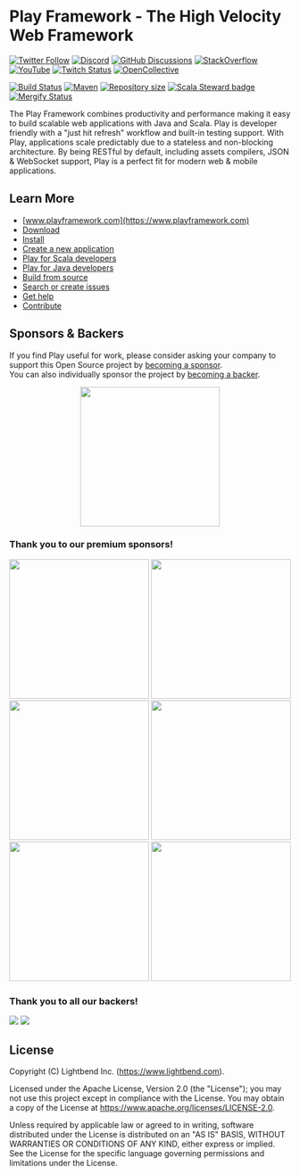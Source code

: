<!--- Copyright (C) from 2022 The Play Framework Contributors <https://github.com/playframework>, 2011-2021 Lightbend Inc. <https://www.lightbend.com> -->

# Play Framework - The High Velocity Web Framework

[![Twitter Follow](https://img.shields.io/twitter/follow/playframework?label=follow&style=flat&logo=twitter&color=brightgreen)](https://twitter.com/playframework)
[![Discord](https://img.shields.io/discord/931647755942776882?logo=discord&logoColor=white)](https://discord.gg/g5s2vtZ4Fa)
[![GitHub Discussions](https://img.shields.io/github/discussions/playframework/playframework?&logo=github&color=brightgreen)](https://github.com/playframework/playframework/discussions)
[![StackOverflow](https://img.shields.io/static/v1?label=stackoverflow&logo=stackoverflow&logoColor=fe7a16&color=brightgreen&message=playframework)](https://stackoverflow.com/tags/playframework)
[![YouTube](https://img.shields.io/youtube/channel/views/UCRp6QDm5SDjbIuisUpxV9cg?label=watch&logo=youtube&style=flat&color=brightgreen&logoColor=ff0000)](https://www.youtube.com/channel/UCRp6QDm5SDjbIuisUpxV9cg)
[![Twitch Status](https://img.shields.io/twitch/status/playframework?logo=twitch&logoColor=white&color=brightgreen&label=live%20stream)](https://www.twitch.tv/playframework)
[![OpenCollective](https://img.shields.io/opencollective/all/playframework?label=financial%20contributors&logo=open-collective)](https://opencollective.com/playframework)

[![Build Status](https://github.com/playframework/playframework/actions/workflows/build-test.yml/badge.svg)](https://github.com/playframework/playframework/actions/workflows/build-test.yml)
[![Maven](https://img.shields.io/maven-central/v/com.typesafe.play/play_2.13.svg?logo=apache-maven)](https://mvnrepository.com/artifact/com.typesafe.play/play_2.13)
[![Repository size](https://img.shields.io/github/repo-size/playframework/playframework.svg?logo=git)](https://github.com/playframework/playframework)
[![Scala Steward badge](https://img.shields.io/badge/Scala_Steward-helping-blue.svg?style=flat&logo=data:image/png;base64,iVBORw0KGgoAAAANSUhEUgAAAA4AAAAQCAMAAAARSr4IAAAAVFBMVEUAAACHjojlOy5NWlrKzcYRKjGFjIbp293YycuLa3pYY2LSqql4f3pCUFTgSjNodYRmcXUsPD/NTTbjRS+2jomhgnzNc223cGvZS0HaSD0XLjbaSjElhIr+AAAAAXRSTlMAQObYZgAAAHlJREFUCNdNyosOwyAIhWHAQS1Vt7a77/3fcxxdmv0xwmckutAR1nkm4ggbyEcg/wWmlGLDAA3oL50xi6fk5ffZ3E2E3QfZDCcCN2YtbEWZt+Drc6u6rlqv7Uk0LdKqqr5rk2UCRXOk0vmQKGfc94nOJyQjouF9H/wCc9gECEYfONoAAAAASUVORK5CYII=)](https://scala-steward.org)
[![Mergify Status](https://img.shields.io/endpoint.svg?url=https://api.mergify.com/v1/badges/playframework/playframework&style=flat)](https://mergify.com)

The Play Framework combines productivity and performance making it easy to build scalable web applications with Java and Scala.  Play is developer friendly with a "just hit refresh" workflow and built-in testing support.  With Play, applications scale predictably due to a stateless and non-blocking architecture.  By being RESTful by default, including assets compilers, JSON & WebSocket support, Play is a perfect fit for modern web & mobile applications.

## Learn More

- [www.playframework.com](https://www.playframework.com)
- [Download](https://www.playframework.com/download)
- [Install](https://www.playframework.com/documentation/latest/Installing)
- [Create a new application](https://www.playframework.com/documentation/latest/NewApplication)
- [Play for Scala developers](https://www.playframework.com/documentation/latest/ScalaHome)
- [Play for Java developers](https://www.playframework.com/documentation/latest/JavaHome)
- [Build from source](https://www.playframework.com/documentation/latest/BuildingFromSource)
- [Search or create issues](https://github.com/playframework/playframework/issues)
- [Get help](https://stackoverflow.com/questions/tagged/playframework)
- [Contribute](https://www.playframework.com/contributing)

## Sponsors & Backers

If you find Play useful for work, please consider asking your company to support this Open Source project by <a href="https://www.playframework.com/sponsors">becoming a sponsor</a>.<br/>
You can also individually sponsor the project by <a href="https://www.playframework.com/sponsors">becoming a backer</a>.

<div align="center">
  <a href="https://opencollective.com/playframework" target="_blank">
    <img src="https://opencollective.com/playframework/donate/button@2x.png?color=blue" width="250" />
  </a>
</div>

### Thank you to our premium sponsors!

<div align="center">
  <a href="https://informaticon.com/"><img src="https://www.playframework.com/assets/images/home/sponsors/49a3d5258c8e8b1daf5481eb9e00b898-informaticon-logo-black.png" width="250"></a>
  <a href="https://cedarlakeventures.com/"><img src="https://www.playframework.com/assets/images/home/sponsors/bec2b526c9ce52c051f9089a10044867-cedar-lake-ventures.png" width="250"></a>
  <a href="https://iterable.com/"><img src="https://www.playframework.com/assets/images/home/sponsors/61ddb4c3665b621e6672181f97196748-iterable.png" width="250"></a>
  <a href="https://pronto.net/"><img src="https://www.playframework.com/assets/images/home/sponsors/c77b1d664f10a1c9cb19b97c6d8bd204-pronto-software.png" width="250"></a>
  <a href="https://civiform.us/"><img src="https://www.playframework.com/assets/images/home/sponsors/cb047b3782866c962c4d6a35b056b809-civiform.png" width="250"></a>
  <a href="https://theguardian.com/"><img src="https://www.playframework.com/assets/images/home/sponsors/b15eb0f249dbc45089872e268d8ea5ad-the_guardian.png" width="250"></a>
</div>

### Thank you to all our backers!

<a href="https://opencollective.com/playframework#section-contributors"><img src="https://opencollective.com/playframework/organizations.svg?width=890&button=false&avatarHeight=46"></a>
<a href="https://opencollective.com/playframework#section-contributors"><img src="https://opencollective.com/playframework/individuals.svg?width=890&button=false&avatarHeight=46"></a>

## License

Copyright (C) Lightbend Inc. (https://www.lightbend.com).

Licensed under the Apache License, Version 2.0 (the "License"); you may not use this project except in compliance with the License. You may obtain a copy of the License at https://www.apache.org/licenses/LICENSE-2.0.

Unless required by applicable law or agreed to in writing, software distributed under the License is distributed on an "AS IS" BASIS, WITHOUT WARRANTIES OR CONDITIONS OF ANY KIND, either express or implied. See the License for the specific language governing permissions and limitations under the License.
